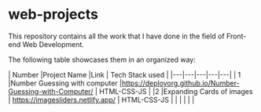 # web-projects
This repository contains all the work that I have done in the field of Front-end Web Development.

The following table showcases them in an organized way: 



| Number  |Project Name   |Link   |     Tech Stack used |
|---|---|---|---|---|
| 1  |Number Guessing with computer   |https://deployorg.github.io/Number-Guessing-with-Computer/   |     HTML-CSS-JS |
|2   |Expanding Cards of images   | https://imagesliders.netlify.app/  |     HTML-CSS-JS |
|   |   |   |      |
